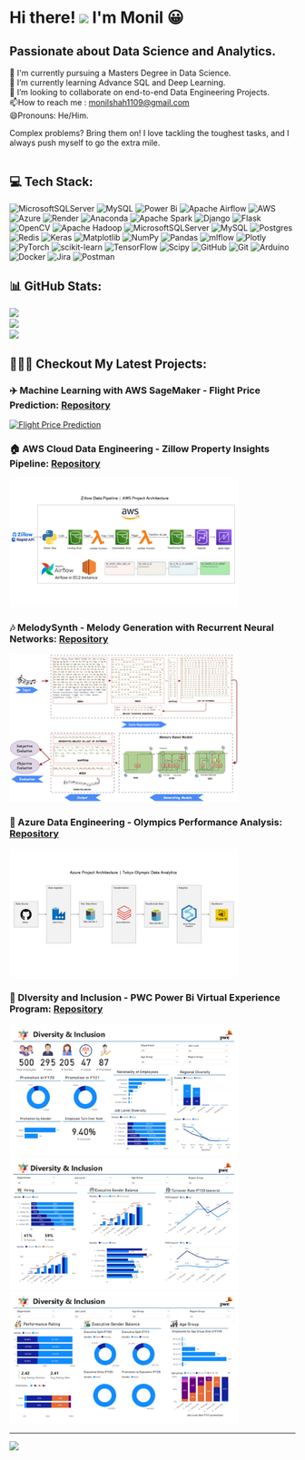 # Hi there! ![](https://user-images.githubusercontent.com/18350557/176309783-0785949b-9127-417c-8b55-ab5a4333674e.gif) I'm Monil 😀

## Passionate about Data Science and Analytics.

🔭 I'm currently pursuing a Masters Degree in Data Science.<br>🌱 I’m currently learning Advance SQL and Deep Learning.<br>👯 I’m looking to collaborate on end-to-end Data Engineering Projects.<br>📫How to reach me : monilshah1109@gmail.com<br>😄Pronouns: He/Him.<br>
<!--💬 I’m a constant learner who doesn’t depend on specific tools<br>💬 give me a problem, and I’ll master whatever is needed to solve it!<br> -->

Complex problems? Bring them on! I love tackling the toughest tasks, and I always push myself to go the extra mile.
<br><br>
<!--
## 🌐 Socials:
[![LinkedIn](https://img.shields.io/badge/LinkedIn-%230077B5.svg?logo=linkedin&logoColor=white)](https://linkedin.com/in/monil09) 
-->
## 💻 Tech Stack:
![MicrosoftSQLServer](https://img.shields.io/badge/Microsoft%20SQL%20Server-CC2927?style=for-the-badge&logo=microsoft%20sql%20server&logoColor=white) ![MySQL](https://img.shields.io/badge/mysql-4479A1.svg?style=for-the-badge&logo=mysql&logoColor=white) ![Power Bi](https://img.shields.io/badge/power_bi-F2C811?style=for-the-badge&logo=powerbi&logoColor=black) ![Apache Airflow](https://img.shields.io/badge/Apache%20Airflow-017CEE?style=for-the-badge&logo=Apache%20Airflow&logoColor=white) ![AWS](https://img.shields.io/badge/AWS-%23FF9900.svg?style=for-the-badge&logo=amazon-aws&logoColor=white) ![Azure](https://img.shields.io/badge/azure-%230072C6.svg?style=for-the-badge&logo=microsoftazure&logoColor=white) ![Render](https://img.shields.io/badge/Render-%46E3B7.svg?style=for-the-badge&logo=render&logoColor=white) ![Anaconda](https://img.shields.io/badge/Anaconda-%2344A833.svg?style=for-the-badge&logo=anaconda&logoColor=white) ![Apache Spark](https://img.shields.io/badge/Apache%20Spark-FDEE21?style=for-the-badge&logo=apachespark&logoColor=black) ![Django](https://img.shields.io/badge/django-%23092E20.svg?style=for-the-badge&logo=django&logoColor=white) ![Flask](https://img.shields.io/badge/flask-%23000.svg?style=for-the-badge&logo=flask&logoColor=white) ![OpenCV](https://img.shields.io/badge/opencv-%23white.svg?style=for-the-badge&logo=opencv&logoColor=white) ![Apache Hadoop](https://img.shields.io/badge/Apache%20Hadoop-66CCFF?style=for-the-badge&logo=apachehadoop&logoColor=black) ![MicrosoftSQLServer](https://img.shields.io/badge/Microsoft%20SQL%20Server-CC2927?style=for-the-badge&logo=microsoft%20sql%20server&logoColor=white) ![MySQL](https://img.shields.io/badge/mysql-4479A1.svg?style=for-the-badge&logo=mysql&logoColor=white) ![Postgres](https://img.shields.io/badge/postgres-%23316192.svg?style=for-the-badge&logo=postgresql&logoColor=white) ![Redis](https://img.shields.io/badge/redis-%23DD0031.svg?style=for-the-badge&logo=redis&logoColor=white) ![Keras](https://img.shields.io/badge/Keras-%23D00000.svg?style=for-the-badge&logo=Keras&logoColor=white) ![Matplotlib](https://img.shields.io/badge/Matplotlib-%23ffffff.svg?style=for-the-badge&logo=Matplotlib&logoColor=black) ![NumPy](https://img.shields.io/badge/numpy-%23013243.svg?style=for-the-badge&logo=numpy&logoColor=white) ![Pandas](https://img.shields.io/badge/pandas-%23150458.svg?style=for-the-badge&logo=pandas&logoColor=white) ![mlflow](https://img.shields.io/badge/mlflow-%23d9ead3.svg?style=for-the-badge&logo=numpy&logoColor=blue) ![Plotly](https://img.shields.io/badge/Plotly-%233F4F75.svg?style=for-the-badge&logo=plotly&logoColor=white) ![PyTorch](https://img.shields.io/badge/PyTorch-%23EE4C2C.svg?style=for-the-badge&logo=PyTorch&logoColor=white) ![scikit-learn](https://img.shields.io/badge/scikit--learn-%23F7931E.svg?style=for-the-badge&logo=scikit-learn&logoColor=white) ![TensorFlow](https://img.shields.io/badge/TensorFlow-%23FF6F00.svg?style=for-the-badge&logo=TensorFlow&logoColor=white) ![Scipy](https://img.shields.io/badge/SciPy-%230C55A5.svg?style=for-the-badge&logo=scipy&logoColor=%white) ![GitHub](https://img.shields.io/badge/github-%23121011.svg?style=for-the-badge&logo=github&logoColor=white) ![Git](https://img.shields.io/badge/git-%23F05033.svg?style=for-the-badge&logo=git&logoColor=white) ![Arduino](https://img.shields.io/badge/-Arduino-00979D?style=for-the-badge&logo=Arduino&logoColor=white) ![Docker](https://img.shields.io/badge/docker-%230db7ed.svg?style=for-the-badge&logo=docker&logoColor=white) ![Jira](https://img.shields.io/badge/jira-%230A0FFF.svg?style=for-the-badge&logo=jira&logoColor=white) ![Postman](https://img.shields.io/badge/Postman-FF6C37?style=for-the-badge&logo=postman&logoColor=white)
## 📊 GitHub Stats:
![](https://github-readme-stats.vercel.app/api?username=MJshah001&theme=dark&hide_border=false&include_all_commits=true&count_private=false)<br/>
![](https://github-readme-streak-stats.herokuapp.com/?user=MJshah001&theme=dark&hide_border=false)<br/>
![](https://github-readme-stats.vercel.app/api/top-langs/?username=MJshah001&theme=dark&hide_border=false&include_all_commits=true&count_private=false&layout=compact)

<!--

## Checkout my Latest Projects:

<table style="border-collapse: collapse; width: 100%;">
  <tr>
    <td style="border: none; padding: 0;">
      <a href="https://github.com/MJshah001/Zillow-Data-Analytics">
        <img src="https://github.com/MJshah001/Zillow-Data-Analytics/blob/main/ZIllow%20Data%20Pipeline%20Project%20Architecture.jpg" alt="Zillow Data Analytics" style="width: auto; height: auto;"/>
      </a>
    </td>
    <td style="border: none; padding: 0;">
      <a href="https://github.com/MJshah001/Flight-Price-Prediction/tree/master">
        <img src="https://github.com/MJshah001/Flight-Price-Prediction/blob/master/screenshots/flight%20price%20prediction%20project%20architecture.jpg" alt="Flight Price Prediction" style="width: auto; height: auto;"/>
      </a>
    </td>
    <td style="border: none; padding: 0;">
      <a href="https://github.com/MJshah001/Olympics-Data-Analysis">
        <img src="https://github.com/MJshah001/Olympics-Data-Analysis/blob/main/Resources/Project%20Architecture%20Tokyo%20Olympic%20Data%20Analytics.jpg" alt="Olympic Data Analysis" style="width: auto; height: auto;"/>
      </a>
    </td>
  </tr>
</table>

-->



## 👩🏻‍💻 Checkout My Latest Projects:

### ✈️ Machine Learning with AWS SageMaker - Flight Price Prediction:  [Repository](https://github.com/MJshah001/Flight-Price-Prediction/tree/master)
<a href="https://github.com/MJshah001/Zillow-Data-Analytics">
<img src="https://github.com/MJshah001/Flight-Price-Prediction/blob/master/screenshots/flight%20price%20prediction%20project%20architecture.jpg" alt="Flight Price Prediction" style="width: 80%; height: 50%;"/>
</a>

### 🏠 AWS Cloud Data Engineering - Zillow Property Insights Pipeline:  [Repository](https://github.com/MJshah001/Zillow-Data-Analytics)
<a href="https://github.com/MJshah001/Flight-Price-Prediction/">
<img src="https://github.com/MJshah001/Zillow-Data-Analytics/blob/main/ZIllow%20Data%20Pipeline%20Project%20Architecture.jpg" alt="Zillow Data Analytics" style="width: 80%; height: 50%;"/>
</a>

### 🎶 MelodySynth - Melody Generation with Recurrent Neural Networks:  [Repository](https://github.com/MJshah001/MelodySynth)
<a href="https://github.com/MJshah001/MelodySynth/">
<img src="https://github.com/MJshah001/MelodySynth/blob/main/resources/model_architecture.png" alt="Melody Synth" style="width: 80%; height: 50%;"/>
</a>

### 🥇 Azure Data Engineering - Olympics Performance Analysis: [Repository](https://github.com/MJshah001/Olympics-Data-Analysis)
<a href="https://github.com/MJshah001/Olympics-Data-Analysis">
<img src="https://github.com/MJshah001/Olympics-Data-Analysis/blob/main/Resources/Project%20Architecture%20Tokyo%20Olympic%20Data%20Analytics.jpg" alt="Olympic Data Analysis" style="width: 80%; height: 60%;"/>
</a>

### 📶 DIversity and Inclusion - PWC Power Bi Virtual Experience Program: [Repository](https://github.com/MJshah001/PWC-BI-VIrtual-Internship)
<a href="https://github.com/MJshah001/PWC-BI-VIrtual-Internship">
<img src="https://github.com/MJshah001/PWC-BI-VIrtual-Internship/blob/main/Diversity%20and%20Inclusion/Diversity-Inclusion-overview.png" alt="Power BI dashboard" style="width: 80%; height: 30%;"/>
</a>
<a href="https://github.com/MJshah001/PWC-BI-VIrtual-Internship">
<img src="https://github.com/MJshah001/PWC-BI-VIrtual-Internship/blob/main/Diversity%20and%20Inclusion/Diversity-Inclusion-KPIs-pg1.png" alt="Power BI Dashboard" style="width: 80%; height: 30%;"/>
</a>
<a href="https://github.com/MJshah001/PWC-BI-VIrtual-Internship">
<img src="https://github.com/MJshah001/PWC-BI-VIrtual-Internship/blob/main/Diversity%20and%20Inclusion/Diversity-Inclusion-KPIs-pg2.png" alt="Power BI Dashboard" style="width: 80%; height: 30%;"/>
</a>



---
[![](https://visitcount.itsvg.in/api?id=MJshah001&icon=0&color=0)](https://visitcount.itsvg.in)

